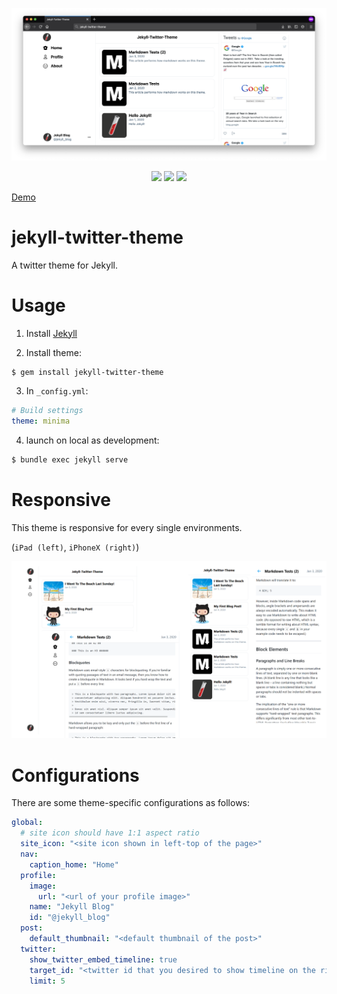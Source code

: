 ![IMAGE](image.png)

<p align="center">
  <img src="https://img.shields.io/gem/v/jekyll-twitter-theme?style=for-the-badge">
  <img src="https://img.shields.io/github/license/kkent030315/jekyll-twitter-theme?style=for-the-badge">
  <img src="https://img.shields.io/travis/kkent030315/jekyll-twitter-theme?style=for-the-badge">
</p>

[Demo](https://www.godeye.club/jekyll-twitter-theme/)

# jekyll-twitter-theme

A twitter theme for Jekyll.

# Usage

1. Install [Jekyll](https://jekyllrb.com/docs/step-by-step/01-setup/)

2. Install theme:

```sh
$ gem install jekyll-twitter-theme
```

3. In `_config.yml`:

```yml
# Build settings
theme: minima
```

4. launch on local as development:

```sh
$ bundle exec jekyll serve
```

# Responsive

This theme is responsive for every single environments.

(`iPad (left)`, `iPhoneX (right)`)

![Responsive](/assets/images/jekyll-twitter-theme-responsive.png)

# Configurations

There are some theme-specific configurations as follows:

```yml
global:
  # site icon should have 1:1 aspect ratio
  site_icon: "<site icon shown in left-top of the page>"
  nav:
    caption_home: "Home"
  profile:
    image:
      url: "<url of your profile image>"
    name: "Jekyll Blog"
    id: "@jekyll_blog"
  post:
    default_thumbnail: "<default thumbnail of the post>"
  twitter:
    show_twitter_embed_timeline: true
    target_id: "<twitter id that you desired to show timeline on the right side of the page>"
    limit: 5
```
